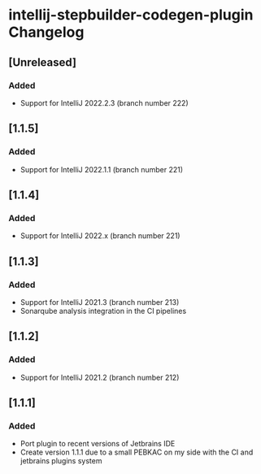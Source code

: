 <!-- Keep a Changelog guide -> https://keepachangelog.com -->

# intellij-stepbuilder-codegen-plugin Changelog

## [Unreleased]
### Added
- Support for IntelliJ 2022.2.3 (branch number 222)
## [1.1.5]
### Added
- Support for IntelliJ 2022.1.1 (branch number 221)
## [1.1.4]
### Added
- Support for IntelliJ 2022.x (branch number 221)
## [1.1.3]
### Added
- Support for IntelliJ 2021.3 (branch number 213)
- Sonarqube analysis integration in the CI pipelines
## [1.1.2]
### Added
- Support for IntelliJ 2021.2 (branch number 212)
## [1.1.1]
### Added
- Port plugin to recent versions of Jetbrains IDE
- Create version 1.1.1 due to a small PEBKAC on my side with the CI and jetbrains plugins system
